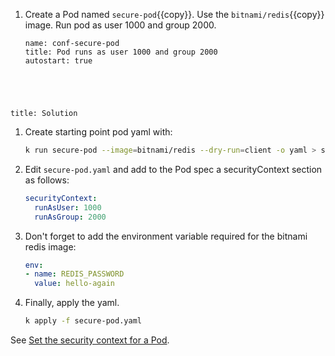 
1. Create a Pod named ``secure-pod``{{copy}}. Use the ``bitnami/redis``{{copy}} image. Run pod as user 1000 and group 2000.

    ```examiner:execute-test
    name: conf-secure-pod
    title: Pod runs as user 1000 and group 2000
    autostart: true
    ```

<div style="margin-top: 5em;"></div>

```section:begin
title: Solution
```

1. Create starting point pod yaml with:

    ```bash
    k run secure-pod --image=bitnami/redis --dry-run=client -o yaml > secure-pod.yaml
    ```

1. Edit `secure-pod.yaml` and add to the Pod spec a securityContext section as follows:

    ```yaml
    securityContext:
      runAsUser: 1000
      runAsGroup: 2000
    ```

1. Don't forget to add the environment variable required for the bitnami redis image:

    ```yaml
    env:
    - name: REDIS_PASSWORD
      value: hello-again
    ```

1. Finally, apply the yaml.

    ```bash
    k apply -f secure-pod.yaml
    ```

See [Set the security context for a Pod](https://kubernetes.io/docs/tasks/configure-pod-container/security-context/#set-the-security-context-for-a-pod).

```section:end
```
